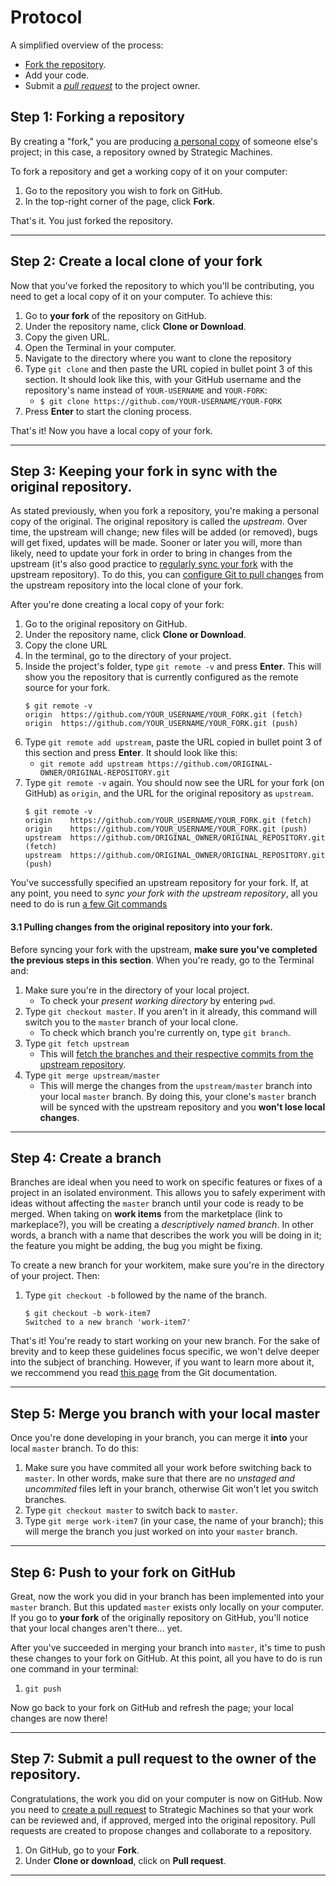 # Protocol


A simplified overview of the process:
- [Fork the repository](https://help.github.com/articles/fork-a-repo/).
- Add your code.
- Submit a [_pull request_](https://help.github.com/articles/creating-a-pull-request/) to the project owner.

## Step 1: Forking a repository

By creating a "fork," you are producing [a personal copy](https://guides.github.com/activities/forking/) of someone else's project; in this case, a repository owned by Strategic Machines.

To fork a repository and get a working copy of it on your computer:
1. Go to the repository you wish to fork on GitHub.
1. In the top-right corner of the page, click __Fork__.

That's it. You just forked the repository.

---

## Step 2: Create a local clone of your fork

Now that you've forked the repository to which you'll be contributing, you need to get a local copy of it on your computer. To achieve this: 

1. Go to __your fork__ of the repository on GitHub.
1. Under the repository name, click __Clone or Download__.
1. Copy the given URL.
1. Open the Terminal in your computer.
1. Navigate to the directory where you want to clone the repository
1. Type `git clone` and then paste the URL copied in bullet point 3 of this section. It should look like this, with your GitHub username and the repository's name instead of `YOUR-USERNAME` and `YOUR-FORK`: 
    -  `$ git clone https://github.com/YOUR-USERNAME/YOUR-FORK`
1. Press __Enter__ to start the cloning process.

That's it! Now you have a local copy of your fork.

---

## Step 3: Keeping your fork in sync with the original repository.

As stated previously, when you fork a repository, you're making a personal copy of the original. The original repository is called the _upstream_. Over time, the upstream will change; new files will be added (or removed), bugs will get fixed, updates will be made. Sooner or later you will, more than likely, need to update your fork in order to bring in changes from the upstream (it's also good practice to [regularly sync your fork](https://help.github.com/articles/fork-a-repo/#keep-your-fork-synced) with the upstream repository). To do this, you can [configure Git to pull changes](https://help.github.com/articles/fork-a-repo/#step-3-configure-git-to-sync-your-fork-with-the-original-spoon-knife-repository) from the upstream repository into the local clone of your fork.

After you're done creating a local copy of your fork:

1. Go to the original repository on GitHub.
1. Under the repository name, click __Clone or Download__.
1. Copy the clone URL
1. In the terminal, go to the directory of your project.
1. Inside the project's folder, type `git remote -v` and press __Enter__. This will show you the repository that is currently configured as the remote source for your fork.
    ```
    $ git remote -v
    origin  https://github.com/YOUR_USERNAME/YOUR_FORK.git (fetch)
    origin  https://github.com/YOUR_USERNAME/YOUR_FORK.git (push)
    ```
1. Type `git remote add upstream`, paste the URL copied in bullet point 3 of this section and press __Enter__. It should look like this:
    - `git remote add upstream https://github.com/ORIGINAL-OWNER/ORIGINAL-REPOSITORY.git`
1. Type `git remote -v` again. You should now see the URL for your fork (on GitHub) as `origin`, and the URL for the original repository as `upstream`.
    ```
    $ git remote -v
    origin    https://github.com/YOUR_USERNAME/YOUR_FORK.git (fetch)
    origin    https://github.com/YOUR_USERNAME/YOUR_FORK.git (push)
    upstream  https://github.com/ORIGINAL_OWNER/ORIGINAL_REPOSITORY.git (fetch)
    upstream  https://github.com/ORIGINAL_OWNER/ORIGINAL_REPOSITORY.git (push)
    ```
You've successfully specified an upstream repository for your fork. If, at any point, you need to _sync your fork with the upstream repository_, all you need to do is run [a few Git commands](https://help.github.com/articles/syncing-a-fork/)

#### 3.1 Pulling changes from the original repository into your fork.

Before syncing your fork with the upstream, __make sure you've completed the previous steps in this section__. When you're ready, go to the Terminal and:

1. Make sure you're in the directory of your local project.
    - To check your _present working directory_ by entering `pwd`.
1. Type `git checkout master`. If you aren't in it already, this command will switch you to the `master` branch of your local clone.
    - To check which branch you're currently on, type `git branch`.
1. Type `git fetch upstream`
    - This will [fetch the branches and their respective commits from the upstream repository](https://help.github.com/articles/syncing-a-fork/). 
1. Type `git merge upstream/master`
    - This will merge the changes from the `upstream/master` branch into your local `master` branch. By doing this, your clone's `master` branch will be synced with the upstream repository and you __won't lose local changes__.

---

## Step 4: Create a branch

Branches are ideal when you need to work on specific features or fixes of a project in an isolated environment. This allows you to safely experiment with ideas without affecting the `master` branch until your code is ready to be merged. When taking on __work items__ from the marketplace (link to markeplace?), you will be creating a _descriptively named branch_. In other words, a branch with a name that describes the work you will be doing in it; the feature you might be adding, the bug you might be fixing. 

To create a new branch for your workitem, make sure you're in the directory of your project. Then: 

1. Type `git checkout -b` followed by the name of the branch.
    ```
    $ git checkout -b work-item7
    Switched to a new branch 'work-item7'
    ```
That's it! You're ready to start working on your new branch. For the sake of brevity and to keep these guidelines focus specific, we won't delve deeper into the subject of branching. However, if you want to learn more about it, we reccommend you read [this page](https://git-scm.com/book/en/v2/Git-Branching-Basic-Branching-and-Merging) from the Git documentation.

---

## Step 5: Merge you branch with your local master

Once you're done developing in your branch, you can merge it __into__ your local `master` branch. To do this:

1. Make sure you have commited all your work before switching back to `master`. In
  other words, make sure that there are no _unstaged and uncommited_ files left in your branch, otherwise Git won't let you switch branches.
1. Type `git checkout master` to switch back to `master`.
1. Type `git merge work-item7` (in your case, the name of your branch); this will merge the branch you just worked on into your `master` branch.

---

## Step 6: Push to your fork on GitHub

Great, now the work you did in your branch has been implemented into your `master` branch. But this updated `master` exists only locally on your computer. If you go to __your fork__ of the originally repository on GitHub, you'll notice that your local changes aren't there... yet.

After you've succeeded in merging your branch into `master`, it's time to push these changes to your fork on GitHub. At this point, all you have to do is run one command in your terminal:

1. `git push`

Now go back to your fork on GitHub and refresh the page; your local changes are now there!

---

## Step 7: Submit a pull request to the owner of the repository.

Congratulations, the work you did on your computer is now on GitHub. Now you need to [create a pull request](https://help.github.com/articles/creating-a-pull-request/) to Strategic Machines so that your work can be reviewed and, if approved, merged into the original repository. Pull requests are created to propose changes and collaborate to a repository. 

1. On GitHub, go to your __Fork__.
1. Under __Clone or download__, click on __Pull request__.

---
